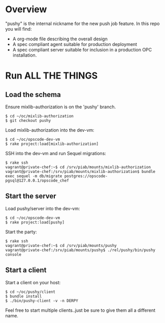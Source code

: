 Overview
========

"pushy" is the internal nickname for the new push job feature. In this repo you
will find:

* A org-mode file describing the overall design
* A spec compliant agent suitable for production deployment
* A spec compliant server suitable for inclusion in a production OPC installation.

Run ALL THE THINGS
==================

## Load the schema

Ensure mixlib-authorization is on the 'pushy' branch.

    $ cd ~/oc/mixlib-authorization
    $ git checkout pushy

Load mixlib-authorization into the dev-vm:

    $ cd ~/oc/opscode-dev-vm
    $ rake project:load[mixlib-authorization]

SSH into the dev-vm and run Sequel migrations:

    $ rake ssh
    vagrant@private-chef:~$ cd /srv/piab/mounts/mixlib-authorization
    vagrant@private-chef:/srv/piab/mounts/mixlib-authorization$ bundle exec sequel -m db/migrate postgres://opscode-pgsql@127.0.0.1/opscode_chef

## Start the server

Load pushy/server into the dev-vm:

    $ cd ~/oc/opscode-dev-vm
    $ rake project:load[pushy]

Start the party:

    $ rake ssh
    vagrant@private-chef:~$ cd /srv/piab/mounts/pushy
    vagrant@private-chef:/srv/piab/mounts/pushy$ ./rel/pushy/bin/pushy console

## Start a client

Start a client on your host:

    $ cd ~/oc/pushy/client
    $ bundle install
    $ ./bin/pushy-client -v -n DERPY

Feel free to start multiple clients..just be sure to give them all a
different name.
